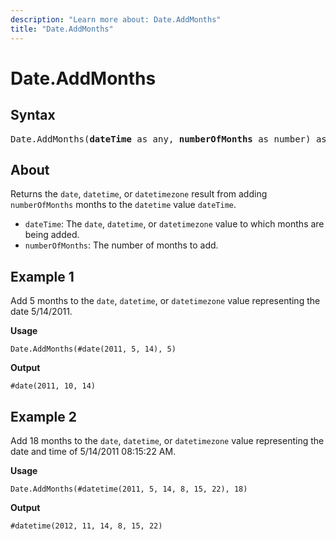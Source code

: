 ```yaml
---
description: "Learn more about: Date.AddMonths"
title: "Date.AddMonths"
---
```

# Date.AddMonths

## Syntax

<pre>
Date.AddMonths(<b>dateTime</b> as any, <b>numberOfMonths</b> as number) as any
</pre>

## About

Returns the `date`, `datetime`, or `datetimezone` result from adding `numberOfMonths` months to the `datetime` value `dateTime`.

* `dateTime`: The `date`, `datetime`, or `datetimezone` value to which months are being added.
* `numberOfMonths`: The number of months to add.

## Example 1

Add 5 months to the `date`, `datetime`, or `datetimezone` value representing the date 5/14/2011.

**Usage**

```powerquery-m
Date.AddMonths(#date(2011, 5, 14), 5)
```

**Output**

`#date(2011, 10, 14)`

## Example 2

Add 18 months to the `date`, `datetime`, or `datetimezone` value representing the date and time of 5/14/2011 08:15:22 AM.

**Usage**

```powerquery-m
Date.AddMonths(#datetime(2011, 5, 14, 8, 15, 22), 18)
```

**Output**

`#datetime(2012, 11, 14, 8, 15, 22)`
